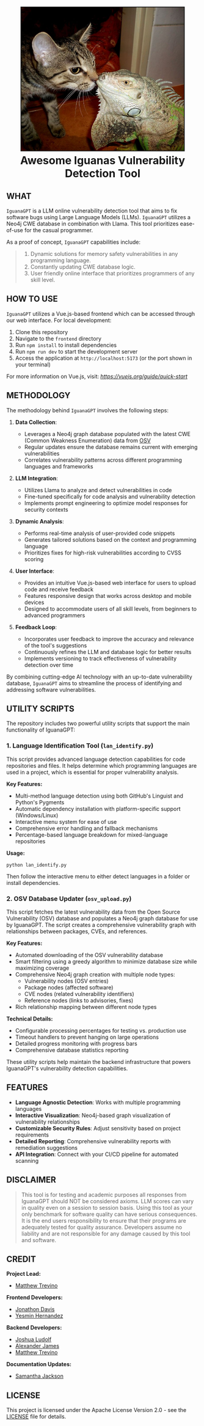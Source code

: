 <h1 align="center">
<br>
<img src=/files/awesome-iguanas.jpg height="375" border="2px solid #000000">
<br>
Awesome Iguanas Vulnerability Detection Tool
</h1>


## WHAT

  `IguanaGPT` is a LLM online vulnerability detection tool that aims to fix software bugs using Large Language Models (LLMs). `IguanaGPT` utilizes a Neo4j CWE database in combination with Llama. This tool prioritizes ease-of-use for the casual programmer.

  As a proof of concept, `IguanaGPT` capabilities include:

  >  1. Dynamic solutions for memory safety vulnerabilities in any programming language.
  >  2. Constantly updating CWE database logic.
  >  3. User friendly online interface that prioritizes programmers of any skill level. 

## HOW TO USE

  `IguanaGPT` utilizes a Vue.js-based frontend which can be accessed through our web interface. For local development:

  1. Clone this repository
  2. Navigate to the `frontend` directory
  3. Run `npm install` to install dependencies
  4. Run `npm run dev` to start the development server
  5. Access the application at `http://localhost:5173` (or the port shown in your terminal)

  For more information on Vue.js, visit: <i>https://vuejs.org/guide/quick-start</i>

## METHODOLOGY

The methodology behind `IguanaGPT` involves the following steps:

1. **Data Collection**: 
   - Leverages a Neo4j graph database populated with the latest CWE (Common Weakness Enumeration) data from [OSV](https://osv.dev/)
   - Regular updates ensure the database remains current with emerging vulnerabilities
   - Correlates vulnerability patterns across different programming languages and frameworks

2. **LLM Integration**:
   - Utilizes Llama to analyze and detect vulnerabilities in code
   - Fine-tuned specifically for code analysis and vulnerability detection
   - Implements prompt engineering to optimize model responses for security contexts

3. **Dynamic Analysis**:
   - Performs real-time analysis of user-provided code snippets
   - Generates tailored solutions based on the context and programming language
   - Prioritizes fixes for high-risk vulnerabilities according to CVSS scoring

4. **User Interface**:
   - Provides an intuitive Vue.js-based web interface for users to upload code and receive feedback
   - Features responsive design that works across desktop and mobile devices
   - Designed to accommodate users of all skill levels, from beginners to advanced programmers

5. **Feedback Loop**:
   - Incorporates user feedback to improve the accuracy and relevance of the tool's suggestions
   - Continuously refines the LLM and database logic for better results
   - Implements versioning to track effectiveness of vulnerability detection over time

By combining cutting-edge AI technology with an up-to-date vulnerability database, `IguanaGPT` aims to streamline the process of identifying and addressing software vulnerabilities.

## UTILITY SCRIPTS

The repository includes two powerful utility scripts that support the main functionality of IguanaGPT:

### 1. Language Identification Tool (`lan_identify.py`)

This script provides advanced language detection capabilities for code repositories and files. It helps determine which programming languages are used in a project, which is essential for proper vulnerability analysis.

**Key Features:**
- Multi-method language detection using both GitHub's Linguist and Python's Pygments
- Automatic dependency installation with platform-specific support (Windows/Linux)
- Interactive menu system for ease of use
- Comprehensive error handling and fallback mechanisms
- Percentage-based language breakdown for mixed-language repositories

**Usage:**
```
python lan_identify.py
```
Then follow the interactive menu to either detect languages in a folder or install dependencies.

### 2. OSV Database Updater (`osv_upload.py`)

This script fetches the latest vulnerability data from the Open Source Vulnerability (OSV) database and populates a Neo4j graph database for use by IguanaGPT. The script creates a comprehensive vulnerability graph with relationships between packages, CVEs, and references.

**Key Features:**
- Automated downloading of the OSV vulnerability database
- Smart filtering using a greedy algorithm to minimize database size while maximizing coverage
- Comprehensive Neo4j graph creation with multiple node types:
  - Vulnerability nodes (OSV entries)
  - Package nodes (affected software)
  - CVE nodes (related vulnerability identifiers)
  - Reference nodes (links to advisories, fixes)
- Rich relationship mapping between different node types

**Technical Details:**
- Configurable processing percentages for testing vs. production use
- Timeout handlers to prevent hanging on large operations
- Detailed progress monitoring with progress bars
- Comprehensive database statistics reporting

These utility scripts help maintain the backend infrastructure that powers IguanaGPT's vulnerability detection capabilities.

## FEATURES

- **Language Agnostic Detection**: Works with multiple programming languages
- **Interactive Visualization**: Neo4j-based graph visualization of vulnerability relationships
- **Customizable Security Rules**: Adjust sensitivity based on project requirements
- **Detailed Reporting**: Comprehensive vulnerability reports with remediation suggestions
- **API Integration**: Connect with your CI/CD pipeline for automated scanning

## DISCLAIMER

> This tool is for testing and academic purposes all responses from IguanaGPT should NOT be considered axioms.
> LLM scores can vary in quality even on a session to session basis. Using this tool 
> as your only benchmark for software quality can have serious consequences. It is the
> end users responsibility to ensure that their programs are adequately tested for quality assurance.
> Developers assume no liability and are not responsible for any damage caused by this tool and software.

## CREDIT

**Project Lead:** 
- [Matthew Trevino](https://github.com/MattjTrev)

**Frontend Developers:** 
- [Jonathon Davis](https://github.com/JonathanDavis)
- [Yesmin Hernandez](https://github.com/Yesmin301)

**Backend Developers:** 
- [Joshua Ludolf](https://github.com/Joshua-Ludolf)
- [Alexander James](https://github.com/Pacificocean1912)
- [Matthew Trevino](https://github.com/MattjTrev)

**Documentation Updates:**
- [Samantha Jackson](https://github.com/Erosssore)

## LICENSE
This project is licensed under the Apache License Version 2.0 - see the [LICENSE](LICENSE) file for details.
